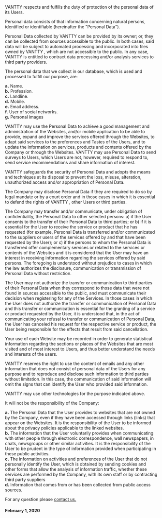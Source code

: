 VANTTY respects and fulfills the duty of protection of the personal data of its Users.

Personal data consists of that information concerning natural persons, identified or identifiable (hereinafter the "Personal Data").

Personal Data collected by VANTTY can be provided by its owner; or, they can be collected from sources accessible to the public. In both cases, said data will be subject to automated processing and incorporated into files owned by VANTTY , which are not accessible to the public. In any case, VANTTY is entitled to contract data processing and/or analysis services to third party providers.

The personal data that we collect in our database, which is used and processed to fulfill our purpose, are:

**a.** Name.  
**b.** Profession.  
**c.** Landline.  
**d.** Mobile.  
**e.** Email address.  
**f.** User of social networks.  
**g.** Personal images

VANTTY may use the Personal Data to achieve a good management and administration of the Websites, and/or mobile application to be able to provide, expand and improve the services offered through the Websites, to adapt said services to the preferences and Tastes of the Users, and to update the information on services, products and contents offered by the Company or through the Websites. VANTTY may use Personal Data to send surveys to Users, which Users are not, however, required to respond to, send service recommendations and share information of interest.

VANTTY safeguards the security of Personal Data and adopts the means and techniques at its disposal to prevent the loss, misuse, alteration, unauthorized access and/or appropriation of Personal Data.

The Company may disclose Personal Data if they are required to do so by legal mandate or by a court order and in those cases in which it is essential to defend the rights of VANTTY , other Users or third parties.

The Company may transfer and/or communicate, under obligation of confidentiality, the Personal Data to other selected persons: a) if the User consents to the transfer of their Personal Data to third parties; or b) if it is essential for the User to receive the service or product that he has requested (for example, Personal Data is transferred and/or communicated to the suppliers or users of the services offered by and that have been requested by the User); or c) if the persons to whom the Personal Data is transferred offer complementary services or related to the services or contents of the Websites and it is considered that the User may have an interest in receiving information regarding the services offered by said persons. The foregoing is understood without prejudice to cases in which the law authorizes the disclosure, communication or transmission of Personal Data without restriction.

The User may not authorize the transfer or communication to third parties of their Personal Data when they correspond to those data that were not found in sources accessible to the public, and must communicate their decision when registering for any of the Services. In those cases in which the User does not authorize the transfer or communication of Personal Data and this transfer or communication is essential for the granting of a service or product requested by the User, it is understood that, in the act of communicating your refusal to transfer or communication of Personal Data, the User has canceled his request for the respective service or product, the User being responsible for the effects that result from said cancellation.

Your use of each Website may be recorded in order to generate statistical information regarding the sections or places of the Websites that are most visited and of most interest to Users, and thus better understand the needs and interests of the users.

VANTTY reserves the right to use the content of emails and any other information that does not consist of personal data of the Users for any purpose and to reproduce and disclose such information to third parties without limitation. In this case, the communication of said information will omit the signs that can identify the User who provided said information.

VANTTY may use other technologies for the purpose indicated above.

It will not be the responsibility of the Company:

**a.** The Personal Data that the User provides to websites that are not owned by the Company, even if they have been accessed through links (links) that appear on the Websites. It is the responsibility of the User to be informed about the privacy policies applicable to the linked websites.  
**b.** The information that the User voluntarily provides when communicating with other people through electronic correspondence, wall newspapers, in chats, newsgroups or other similar activities. It is the responsibility of the User to be prudent in the type of information provided when participating in these public activities.  
**c.** The information on activities and preferences of the User that do not personally identify the User, which is obtained by sending cookies and other forms that allow the analysis of information traffic, whether these services are performed by the Company, with its own staff or by contracting third party suppliers  
**d.** Information that comes from or has been collected from public access sources.

For any question please [contact us.](/help)

#### February 1, 2020
